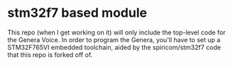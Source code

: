 # stm32f7 based module

This repo (when I get working on it) will only include the top-level code for the Genera Voice.
In order to program the Genera, you'll have to set up a STM32F765VI embedded toolchain, aided by the spiricom/stm32f7 code that this repo is forked off of.
